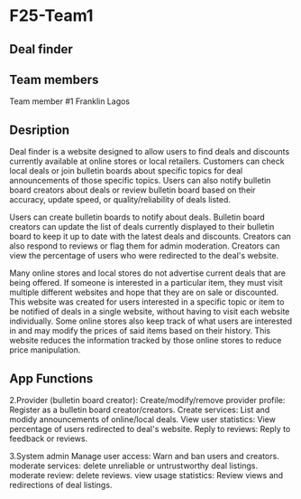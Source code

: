 # F25-Team1

## Deal finder

## Team members

Team member #1 Franklin Lagos


## Desription

Deal finder is a website designed to allow users to find deals and discounts currently available at online stores or local retailers. Customers can check local deals or join bulletin boards about specific topics for deal announcements of those specific topics. Users can also notify bulletin board creators about deals or review bulletin board based on their accuracy, update speed, or quality/reliability of deals listed.

Users can create bulletin boards to notify about deals. Bulletin board creators can update the list of deals currently displayed to their bulletin board to keep it up to date with the latest deals and discounts. Creators can also respond to reviews or flag them for admin moderation. Creators can view the percentage of users who were redirected to the deal's website.

Many online stores and local stores do not advertise current deals that are being offered. If someone is interested in a particular item, they must visit multiple different websites and hope that they are on sale or discounted. 
This website was created for users interested in a specific topic or item to be notified of deals in a single website, without having to visit each website individually. Some online stores also keep track of what users are interested in and may modify the prices of said items based on their history. This website reduces the information tracked by those online stores to reduce price manipulation.

## App Functions


2.Provider (bulletin board creator):
    Create/modify/remove provider profile: Register as a bulletin board creator/creators.
    Create services: List and modidy announcements of online/local deals.
    View user statistics: View percentage of users redirected to deal's website.
    Reply to reviews: Reply to feedback or reviews.

3.System admin
    Manage user access: Warn and ban users and creators.
    moderate services: delete unreliable or untrustworthy deal listings.
    moderate review: delete reviews.
    view usage statistics: Review views and redirections of deal listings.
